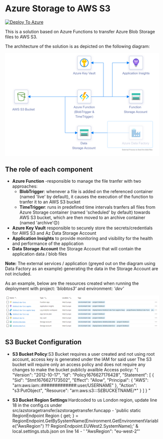 # Azure Storage to AWS S3

[![Deploy To Azure](https://aka.ms/deploytoazurebutton)](https://portal.azure.com/#create/Microsoft.Template/uri/https%3A%2F%2Fraw.githubusercontent.com%2FJamesB-87%2FAzure-Blob-to-S3%2Fmain%2Fdeploy%2Fazure.deploy.json)




This is a solution based on Azure Functions to transfer Azure Blob Storage files to AWS S3.

The architecture of the solution is as depicted on the following diagram:

![Artitectural Diagram](./assets/AzStorage-to-AwsS3.png?raw=true)

## The role of each component
* **Azure Function** -responsible to manage the file tranfer with two approaches:
    * **BlobTrigger**: whenever a file is added on the referenced container (named 'live' by default), it causes the execution of the function to tranfer it to an AWS S3 bucket
    * **TimeTrigger**: runs in predefined time intervals tranfers all files from Azure Storage container (named 'scheduled' by default) towards AWS S3 bucket, which are then moved to an archive container (named 'archive'😊)
* **Azure Key Vault** responsible to securely store the secrets/credentials for AWS S3 and Az Data Storage Account
* **Application Insights** to provide monitoring and visibility for the health and performance of the application
* **Data Storage Account** the Storage Account that will contain the application data / blob files

**Note:** The external services / application (greyed out on the diagram using Data Factory as an example) generating the data in the Storage Account are not included.

As an example, below are the resources created when running the deployment with project: *'blobtos3'* and environment: *'dev'*

![Artitectural Diagram](./assets/AzStorage-to-AwsS3-resources.png?raw=true)



## S3 Bucket Configuration
* **S3 Bucket Policy**:S3 Bucket requires a user created and not using root account, access key is generated under the IAM for said user
                        The S3 bucket will require only an access policy and does not require any changes to make the bucket publicly availble
                        Access policy: 
                            "{
                                "Version": "2012-10-17",
                                "Id": "Policy1676627176428",
                                "Statement": [
                                    {
                                        "Sid": "Stmt1676627173502",
                                        "Effect": "Allow",
                                        "Principal": {
                                            "AWS": "arn:aws:iam::#############:user/USERNAME"
                                        },
                                        "Action": "s3:PutObject",
                                        "Resource": "arn:aws:s3:::S£BUCKETNAME/*"
                                    }
                                ]
                            }
                            "

* **S3 Bucket Region Settings**:Hardcoded to us London region, update line 18 in the config.cs under src/azstoragetransfer/azstoragetransfer.funcapp - 'public static RegionEndpoint Region { get; } = RegionEndpoint.GetBySystemName(Environment.GetEnvironmentVariable("AwsRegion") ?? RegionEndpoint.EUWest2.SystemName);' & local.settings.stub.json on line 14 - '    "AwsRegion": "eu-west-2"'
